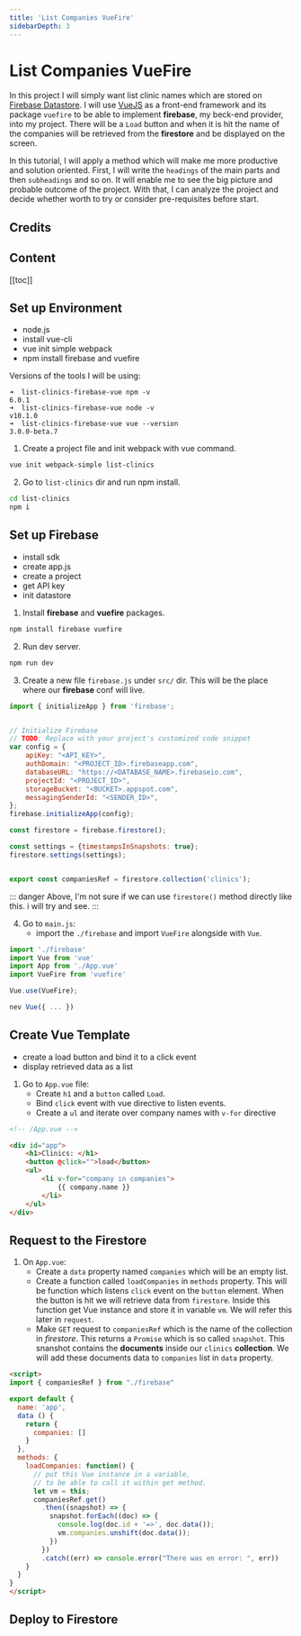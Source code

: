 ```yaml
---
title: 'List Companies VueFire'
sidebarDepth: 3
---
```


# List Companies VueFire

In this project I will simply want list clinic names which are stored on [Firebase Datastore](). I will use [VueJS]() as a front-end framework and its package `vuefire` to be able to implement **firebase**, my beck-end provider, into my project. There will be a `Load` button and when it is hit the name of the companies will be retrieved from the **firestore** and be displayed on the screen.

In this tutorial, I will apply a method which will make me more productive and solution oriented. First, I will write the `headings` of the main parts and then `subheadings` and so on. It will enable me to see the big picture and probable outcome of the project. With that, I can analyze the project and decide whether worth to try or consider pre-requisites before start.

## Credits

## Content

[[toc]]


## Set up Environment

* node.js
* install vue-cli
* vue init simple webpack
* npm install firebase and vuefire

Versions of the tools I will be using:

```
➜  list-clinics-firebase-vue npm -v
6.0.1
➜  list-clinics-firebase-vue node -v
v10.1.0
➜  list-clinics-firebase-vue vue --version
3.0.0-beta.7
```

1. Create a project file and init webpack with vue command.

```bash
vue init webpack-simple list-clinics
```

2. Go to `list-clinics` dir and run npm install.

```bash
cd list-clinics
npm i
```


## Set up Firebase

* install sdk 
* create app.js
* create a project
* get API key
* init datastore

1. Install **firebase** and **vuefire** packages. 

```bash
npm install firebase vuefire
```

2. Run dev server.

```bash
npm run dev
```

3. Create a new file `firebase.js` under `src/` dir. This will be the place where our **firebase** conf will live.

```javascript
import { initializeApp } from 'firebase';


// Initialize Firebase
// TODO: Replace with your project's customized code snippet
var config = {
	apiKey: "<API_KEY>",
	authDomain: "<PROJECT_ID>.firebaseapp.com",
	databaseURL: "https://<DATABASE_NAME>.firebaseio.com",
	projectId: "<PROJECT_ID>",
	storageBucket: "<BUCKET>.appspot.com",
	messagingSenderId: "<SENDER_ID>",
};
firebase.initializeApp(config);

const firestore = firebase.firestore();

const settings = {timestampsInSnapshots: true};
firestore.settings(settings);


export const companiesRef = firestore.collection('clinics');
```

::: danger
Above, I'm not sure if we can use `firestore()` method directly like this. i will try and see.
:::

4. Go to `main.js`:
	* import the `./firebase` and import `VueFire` alongside with `Vue`.

```javascript
import './firebase'
import Vue from 'vue'
import App from './App.vue'
import VueFire from 'vuefire'

Vue.use(VueFire);

nev Vue({ ... })
```

## Create Vue Template

* create a load button and bind it to a click event
* display retrieved data as a list

1. Go to `App.vue` file: 
	* Create `h1` and a `button` called `Load`. 
	* Bind `click` event with vue directive to listen events.
	* Create a `ul` and iterate over company names with `v-for` directive

```html
<!-- /App.vue -->

<div id="app">
	<h1>Clinics: </h1>
	<button @click="">load</button>
	<ul>
		<li v-for="company in companies">
			{{ company.name }}
		</li>
	</ul>
</div>
```

## Request to the Firestore

1. On `App.vue`:
	* Create a `data` property named `companies` which will be an empty list.
	* Create a function called `loadCompanies` in `methods` property. This will be function which listens `click` event on the `button` element. When the button is hit we will retrieve data from `firestore`. Inside this function get Vue instance and store it in variable `vm`. We will refer this later in `request`.
	* Make `GET` request to `companiesRef` which is the name of the collection in *firestore*. This returns a `Promise` which is so called `snapshot`. This snanshot contains the **documents** inside our `clinics` **collection**. We will add these documents data to `companies` list in `data` property.

```html
<script>
import { companiesRef } from "./firebase"

export default {
  name: 'app',
  data () {
    return {
      companies: []
    }
  },
  methods: {
    loadCompanies: function() {
      // put this Vue instance in a variable,
      // to be able to call it within get method.
      let vm = this;
      companiesRef.get()
        .then((snapshot) => {
          snapshot.forEach((doc) => {
            console.log(doc.id + '=>', doc.data());
            vm.companies.unshift(doc.data());
          })
        })
        .catch((err) => console.error("There was en error: ", err))
    }
  }
}
</script>

```

## Deploy to Firestore
